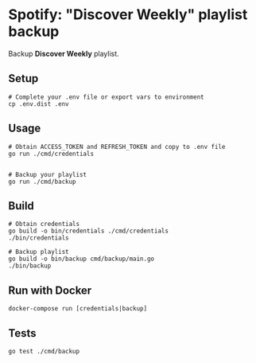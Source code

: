 # Spotify: "Discover Weekly" playlist backup

Backup **Discover Weekly** playlist.

## Setup

```shell
# Complete your .env file or export vars to environment
cp .env.dist .env
```

## Usage

```shell
# Obtain ACCESS_TOKEN and REFRESH_TOKEN and copy to .env file
go run ./cmd/credentials


# Backup your playlist
go run ./cmd/backup
```

## Build

```shell
# Obtain credentials
go build -o bin/credentials ./cmd/credentials
./bin/credentials

# Backup playlist
go build -o bin/backup cmd/backup/main.go
./bin/backup
```

## Run with Docker

```shell
docker-compose run [credentials|backup]
```

## Tests

```shell
go test ./cmd/backup
```
